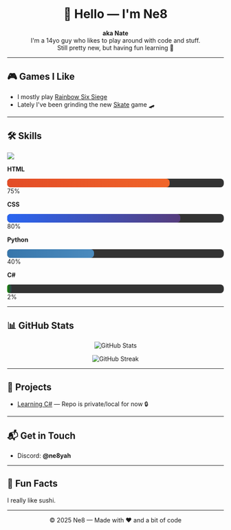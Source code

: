 <h1 align="center">👋 Hello — I'm Ne8</h1>

<p align="center">
  <b>aka Nate</b><br>
  I'm a 14yo guy who likes to play around with code and stuff.<br>
  Still pretty new, but having fun learning 🚀
</p>

---

<h2>🎮 Games I Like</h2>

- I mostly play <a href="https://www.ubisoft.com/en-us/game/rainbow-six/siege">Rainbow Six Siege</a>  
- Lately I've been grinding the new <a href="https://store.steampowered.com/app/3354750/skate/">Skate</a> game 🛹

---

<h2>🛠 Skills</h2>

<p>
  <img src="https://skillicons.dev/icons?i=html,css,python,cs" />
</p>

<!-- HTML -->
<b>HTML</b>  
<div style="background: #333; border-radius: 8px; width: 100%; height: 20px;">
  <div style="background: linear-gradient(90deg, #e34c26, #f06529); height: 100%; width: 75%; border-radius: 8px;"></div>
</div>
75%

<!-- CSS -->
<b>CSS</b>  
<div style="background: #333; border-radius: 8px; width: 100%; height: 20px;">
  <div style="background: linear-gradient(90deg, #2965f1, #563d7c); height: 100%; width: 80%; border-radius: 8px;"></div>
</div>
80%

<!-- Python -->
<b>Python</b>  
<div style="background: #333; border-radius: 8px; width: 100%; height: 20px;">
  <div style="background: linear-gradient(90deg, #3776ab, #4b8bbe); height: 100%; width: 40%; border-radius: 8px;"></div>
</div>
40%

<!-- C# -->
<b>C#</b>  
<div style="background: #333; border-radius: 8px; width: 100%; height: 20px;">
  <div style="background: linear-gradient(90deg, #178600, #2c3e50); height: 100%; width: 2%; border-radius: 8px;"></div>
</div>
2%

---

<h2>📊 GitHub Stats</h2>

<p align="center">
  <img src="https://github-readme-stats.vercel.app/api?username=Ne8yah&show_icons=true&theme=tokyonight" alt="GitHub Stats" />
</p>

<p align="center">
  <img src="https://github-readme-streak-stats.herokuapp.com/?user=Ne8yah&theme=tokyonight" alt="GitHub Streak" />
</p>


---

<h2>📂 Projects</h2>

- <a href="https://github.com/Ne8yah/">Learning C#</a> — Repo is private/local for now 🔒

---

<h2>📬 Get in Touch</h2>

- Discord: **@ne8yah**

---

<h2>🍣 Fun Facts</h2>

<p>
  I really like sushi.
</p>

---

<p align="center">© 2025 Ne8 — Made with ❤️ and a bit of code</p>
